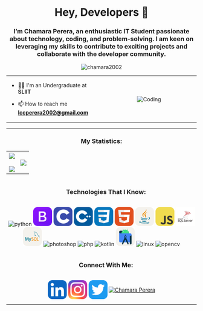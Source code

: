 <h1 align="center"> Hey, Developers 👋</h1>
<h3 align="center">I’m Chamara Perera, an enthusiastic IT Student passionate about technology, coding, and problem-solving. I am keen on leveraging my skills to contribute to exciting projects and collaborate with the developer community.</h3>

<p align="center"> <img src="https://komarev.com/ghpvc/?username=chamara2002&label=Profile%20views&color=0e75b6&style=flat" alt="chamara2002" /> </p>

<table align="center">
<tr border="none">
<td width="50%" align="left">

- 👨‍🎓 I'm an Undergraduate at **SLIIT**

- 📫 How to reach me **lccperera2002@gmail.com**

  
</td>
<td width="50%" align="center">
  <img align="center" alt="Coding" width="450" src="https://github.com/Anmol-Baranwal/Cool-GIFs-For-GitHub/assets/74038190/0c7eb6ed-663b-4ce4-bfbd-18239a38ba1b">
</td>
</tr>
</table>

---

<h3 align="center">My Statistics:</h3>
<!--- stats & Trophy (start) -->
<p align="center">
  <!--- stats (start) -->
<table align="center">
<tr border="none">
<td width="50%" align="center">
  
  <img  align="center"  src="https://github-readme-stats.vercel.app/api?username=chamara2002&theme=dark&show_icons=true&count_private=true" />
  <br></br>
  <img  align="center" src="https://github-readme-activity-graph.vercel.app/graph?username=chamara2002&theme=github-dark" /> 
</td>

<td width="50%" align="center">

  <img  align="center"  src="https://github-readme-stats.anuraghazra1.vercel.app/api/top-langs/?username=chamara2002&theme=dark&hide_border=false&no-bg=true&no-frame=true&langs_count=1500"/>
  
  </td>
</tr>
</table>

<!--- stats (end) -->

<!--h1 without bottom border-->
<div id="user-content-toc">
  <ul align="center">
    <summary><h3 style="display: inline-block">Technologies That I Know:</h3></summary>
  </ul>
</div>
<p align="center">
  <img src="https://raw.github.com/tandpfun/skill-icons/blob/main/icons/Python-Light.svg" alt="python" width="50" height="50" style="pointer-events: none;" draggable="false" />
  <img src="https://raw.githubusercontent.com/tandpfun/skill-icons/main/icons/Bootstrap.svg" alt="bootstrap" width="50" height="50" style="pointer-events: none;" draggable="false" />
  <img src="https://raw.githubusercontent.com/tandpfun/skill-icons/main/icons/C.svg" alt="c" width="50" height="50" style="pointer-events: none;" draggable="false" />
  <img src="https://raw.githubusercontent.com/tandpfun/skill-icons/main/icons/CPP.svg" alt="cplusplus" width="50" height="50" style="pointer-events: none;" draggable="false" />
  <img src="https://raw.githubusercontent.com/tandpfun/skill-icons/main/icons/CSS.svg" alt="css3" width="50" height="50" style="pointer-events: none;" draggable="false" />
  <img src="https://raw.githubusercontent.com/tandpfun/skill-icons/main/icons/HTML.svg" alt="html5" width="50" height="50" style="pointer-events: none;" draggable="false" />
  <img src="https://raw.githubusercontent.com/tandpfun/skill-icons/main/icons/Java-Light.svg" alt="java" width="50" height="50" style="pointer-events: none;" draggable="false" />
  <img src="https://raw.githubusercontent.com/tandpfun/skill-icons/main/icons/JavaScript.svg" alt="javascript" width="50" height="50" style="pointer-events: none;" draggable="false" />
  <img src="https://raw.githubusercontent.com/Scar1109/skill-icons/Scar1109/icons/microsoftSQL.svg" alt="mssql" width="50" height="50" style="pointer-events: none;" draggable="false" />
  <img src="https://raw.githubusercontent.com/tandpfun/skill-icons/main/icons/MySQL-Light.svg" alt="mysql" width="50" height="50" style="pointer-events: none;" draggable="false" />
  <img src="https://raw.githubusercontent.com/Scar1109/skill-icons/Scar1109/icons/Photoshop.svg" alt="photoshop" width="50" height="50" style="pointer-events: none;" draggable="false" />
  <img src="https://raw.githubusercontent.com/Scar1109/skill-icons/Scar1109/icons/PHP-Light.svg" alt="php" width="50" height="50" style="pointer-events: none;" draggable="false" />
  <img src="https://raw.githubusercontent.com/Scar1109/skill-icons/Scar1109/icons/Kotlin-Light.svg" alt="kotlin" width="50" height="50" style="pointer-events: none;" draggable="false" />
  <img src="https://raw.githubusercontent.com/tandpfun/skill-icons/main/icons/AndroidStudio-Light.svg" alt="android studio" width="50" height="50" style="pointer-events: none;" draggable="false" />
  <img src="https://raw.github.com/tandpfun/skill-icons/blob/main/icons/Linux-Dark.svg" alt="linux" width="50" height="50" style="pointer-events: none;" draggable="false" />
  <img src="https://raw.github.com/tandpfun/skill-icons/blob/main/icons/OpenCV-Dark.svg" alt="opencv" width="50" height="50" style="pointer-events: none;" draggable="false" />
</p>
<!-- Connect with me -->
<!--h2 without bottom border-->
<div id="user-content-toc">
  <ul align="center">
    <summary><h3 style="display: inline-block">Connect With Me:</h3></summary>
  </ul>
</div>

<p align="center">
<a href="https://linkedin.com/in/chamara-perera-04b2b3285/" target="blank"><img align="center" src="https://github.com/tandpfun/skill-icons/blob/main/icons/LinkedIn.svg" alt="chamara-perera" height="50" width="50" /></a>
<a href="https://instagram.com/chamara_2002_" target="blank"><img align="center" src="https://github.com/tandpfun/skill-icons/blob/main/icons/Instagram.svg" alt="chamara_2002" height="50" width="50" /></a>
<a href="https://x.com/chamara_2002_" target="blank"><img align="center" src="https://github.com/tandpfun/skill-icons/blob/main/icons/Twitter.svg" alt="chamara_2002_" height="50" width="50" /></a>
<a href="https://www.facebook.com/profile.php?id=100040341138536&mibextid=LQQJ4d" target="blank"><img align="center" src="https://raw.githubusercontent.com/rahuldkjain/github-profile-readme-generator/master/src/images/icons/Social/facebook.svg" alt="Chamara Perera" height="50" width="50" /></a>

</p>

---
